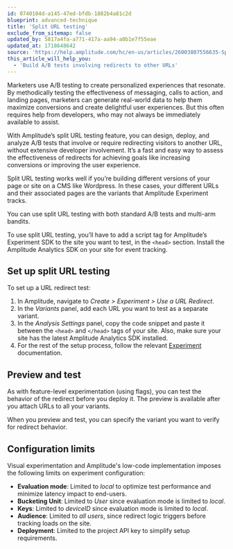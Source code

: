 ```yaml
---
id: 0740104d-a145-47ed-bfdb-1882b4a81c2d
blueprint: advanced-technique
title: 'Split URL testing'
exclude_from_sitemap: false
updated_by: 5817a4fa-a771-417a-aa94-a0b1e7f55eae
updated_at: 1718648642
source: 'https://help.amplitude.com/hc/en-us/articles/26003807556635-Split-URL-testing'
this_article_will_help_you:
  - 'Build A/B tests involving redirects to other URLs'
---
```

Marketers use A/B testing to create personalized experiences that resonate. By methodically testing the effectiveness of messaging, calls to action, and landing pages, marketers can generate real-world data to help them maximize conversions and create delightful user experiences. But this often requires help from developers, who may not always be immediately available to assist.

With Amplitude’s split URL testing feature, you can design, deploy, and analyze A/B tests that involve or require redirecting visitors to another URL, without extensive developer involvement. It’s a fast and easy way to assess the effectiveness of redirects for achieving goals like increasing conversions or improving the user experience.

Split URL testing works well if you’re building different versions of your page or site on a CMS like Wordpress. In these cases, your different URLs and their associated pages are the variants that Amplitude Experiment tracks.

You can use split URL testing with both standard A/B tests and multi-arm bandits.

To use split URL testing, you’ll have to add a script tag for Amplitude’s Experiment SDK to the site you want to test, in the `<head>` section. Install the Amplitude Analytics SDK on your site for event tracking.

## Set up split URL testing

To set up a URL redirect test:

1. In Amplitude, navigate to *Create > Experiment > Use a URL Redirect*.
2. In the *Variants* panel, add each URL you want to test as a separate variant.
3. In the *Analysis Settings* panel, copy the code snippet and paste it between the `<head>` and `</head>` tags of your site. Also, make sure your site has the latest Amplitude Analytics SDK installed.
4. For the rest of the setup process, follow the relevant [Experiment](/docs/experiment) documentation.

## Preview and test

As with feature-level experimentation (using flags), you can test the behavior of the redirect before you deploy it. The preview is available after you attach URLs to all your variants.

When you preview and test, you can specify the variant you want to verify for redirect behavior.

## Configuration limits

Visual experimentation and Amplitude's low-code implementation imposes the following limits on experiment configuration:

* **Evaluation mode**: Limited to *local* to optimize test performance and minimize latency impact to end-users.
* **Bucketing Unit**: Limited to *User* since evaluation mode is limited to *local*.
* **Keys**: Limited to *deviceID* since evaluation mode is limited to *local*.
* **Audience**: Limited to *all users*, since redirect logic triggers before tracking loads on the site.
* **Deployment**: Limited to the project API key to simplify setup requirements.